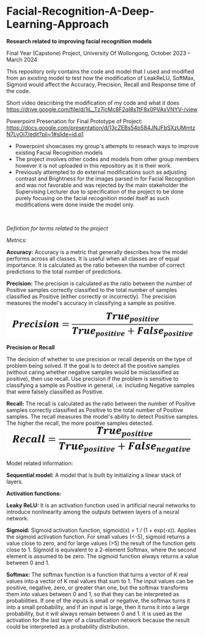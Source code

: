 # Facial-Recognition-A-Deep-Learning-Approach

**Research related to improving facial recognition models**

Final Year (Capstone) Project, University Of Wollongong, October 2023 – March 2024


This repository only contains the code and model that I used and modified from an existing model to test how the modification of LeakReLU, SoftMax, Sigmoid would affect the Accuracy, Precision, Recall and Response time of the code.

Short video describing the modification of my code and what it does
https://drive.google.com/file/d/1iL_Tz7jcMc8F2qI8sTtF8x0PVAxVNYV-/view

Powerpoint Presenation for Final Prototype of Project:
https://docs.google.com/presentation/d/13cZEBs54p584JNJFbSXzUMmtzN7LyOi7/edit?pli=1#slide=id.p1


* Powerpoint showcases my group's attempts to reseach ways to improve existing Facial Recognition models
* The project involves other codes and models from other group members however it is not uploaded in this repository as it is their work.
* Previously attempted to do external modifications such as adjusting contrast and Brightness for the images parsed in for Facial Recognition and was not favorable and was rejected by the main stakeholder the Supervising Lecturer due to specification of the project to be done purely focusing on the facial recognition model itself as such modifications were done inside the model only.

&nbsp;
&nbsp;
&nbsp;


*Defintion for terms related to the project*

*Metrics:*

**Accuracy:**
Accuracy is a metric that generally describes how the model performs across all classes. It is useful when all classes are of equal importance. It is calculated as the ratio between the number of correct predictions to the total number of predictions.

**Precision:**
The precision is calculated as the ratio between the number of Positive samples correctly classified to the total number of samples classified as Positive (either correctly or incorrectly). The precision measures the model's accuracy in classifying a sample as positive.

![alt text](https://github.com/tanxuanzhao/Facial-Recognition-A-Deep-Learning-Approach/blob/main/images-for-readme./precision.PNG?raw=true)

**Precision or Recall**

The decision of whether to use precision or recall depends on the type of problem being solved. If the goal is to detect all the positive samples (without caring whether negative samples would be misclassified as positive), then use recall. Use precision if the problem is sensitive to classifying a sample as Positive in general, i.e. including Negative samples that were falsely classified as Positive.


**Recall:**
The recall is calculated as the ratio between the number of Positive samples correctly classified as Positive to the total number of Positive samples. The recall measures the model's ability to detect Positive samples. The higher the recall, the more positive samples detected.
![alt text](https://github.com/tanxuanzhao/Facial-Recognition-A-Deep-Learning-Approach/blob/main/images-for-readme./recall.PNG?raw=true)

Model related information:

**Sequential model:**
A model that is built by initializing a linear stack of layers.


**Activation functions:**

**Leaky ReLU:**
It is an activation function used in artificial neural networks to introduce nonlinearity among the outputs between layers of a neural network.

**Sigmoid:**
Sigmoid activation function, sigmoid(x) = 1 / (1 + exp(-x)). Applies the sigmoid activation function. For small values (<-5), sigmoid returns a value close to zero, and for large values (>5) the result of the function gets close to 1. Sigmoid is equivalent to a 2-element Softmax, where the second element is assumed to be zero. The sigmoid function always returns a value between 0 and 1.

**Softmax:**
The softmax function is a function that turns a vector of K real values into a vector of K real values that sum to 1. The input values can be positive, negative, zero, or greater than one, but the softmax transforms them into values between 0 and 1, so that they can be interpreted as probabilities. If one of the inputs is small or negative, the softmax turns it into a small probability, and if an input is large, then it turns it into a large probability, but it will always remain between 0 and 1. It is used as the activation for the last layer of a classification network because the result could be interpreted as a probability distribution.
